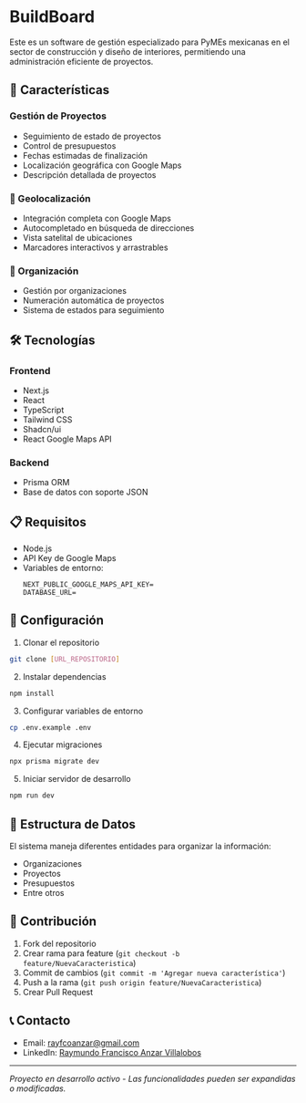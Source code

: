 # BuildBoard

Este es un software de gestión especializado para PyMEs mexicanas en el sector de construcción y diseño de interiores, permitiendo una administración eficiente de proyectos.

## 🚀 Características

### Gestión de Proyectos
- Seguimiento de estado de proyectos
- Control de presupuestos
- Fechas estimadas de finalización
- Localización geográfica con Google Maps
- Descripción detallada de proyectos

### 📍 Geolocalización
- Integración completa con Google Maps
- Autocompletado en búsqueda de direcciones
- Vista satelital de ubicaciones
- Marcadores interactivos y arrastrables

### 🏢 Organización
- Gestión por organizaciones
- Numeración automática de proyectos
- Sistema de estados para seguimiento

## 🛠️ Tecnologías

### Frontend
- Next.js
- React
- TypeScript
- Tailwind CSS
- Shadcn/ui
- React Google Maps API

### Backend
- Prisma ORM
- Base de datos con soporte JSON

## 📋 Requisitos
- Node.js
- API Key de Google Maps
- Variables de entorno:
  ```
  NEXT_PUBLIC_GOOGLE_MAPS_API_KEY=
  DATABASE_URL=
  ```

## 🔧 Configuración

1. Clonar el repositorio
```bash
git clone [URL_REPOSITORIO]
```

2. Instalar dependencias
```bash
npm install
```

3. Configurar variables de entorno
```bash
cp .env.example .env
```

4. Ejecutar migraciones
```bash
npx prisma migrate dev
```

5. Iniciar servidor de desarrollo
```bash
npm run dev
```

## 📝 Estructura de Datos

El sistema maneja diferentes entidades para organizar la información:

- Organizaciones
- Proyectos
- Presupuestos
- Entre otros


## 🤝 Contribución

1. Fork del repositorio
2. Crear rama para feature (`git checkout -b feature/NuevaCaracteristica`)
3. Commit de cambios (`git commit -m 'Agregar nueva característica'`)
4. Push a la rama (`git push origin feature/NuevaCaracteristica`)
5. Crear Pull Request

## 📞 Contacto
- Email: [rayfcoanzar@gmail.com](mailto:rayfcoanzar@gmail.com)
- LinkedIn: [Raymundo Francisco Anzar Villalobos](https://www.linkedin.com/in/raymundo-francisco-anzar-villalobos)

---
*Proyecto en desarrollo activo - Las funcionalidades pueden ser expandidas o modificadas.*
